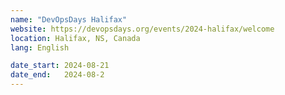 ```yaml
---
name: "DevOpsDays Halifax"
website: https://devopsdays.org/events/2024-halifax/welcome
location: Halifax, NS, Canada
lang: English

date_start: 2024-08-21
date_end:   2024-08-2
---
```

